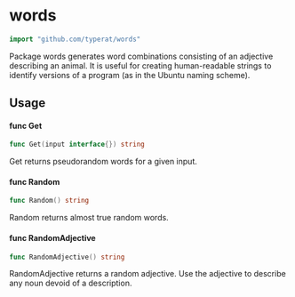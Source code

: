 # words

```go
import "github.com/typerat/words"
```

Package words generates word combinations consisting of an adjective describing
an animal. It is useful for creating human-readable strings to identify versions
of a program (as in the Ubuntu naming scheme).

## Usage

#### func  Get

```go
func Get(input interface{}) string
```
Get returns pseudorandom words for a given input.

#### func  Random

```go
func Random() string
```
Random returns almost true random words.

#### func  RandomAdjective

```go
func RandomAdjective() string
```
RandomAdjective returns a random adjective. Use the adjective to describe any
noun devoid of a description.
